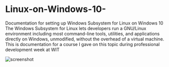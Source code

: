 # Linux-on-Windows-10-
Documentation for setting up Windows Subsystem for Linux on Windows 10 
The Windows Subsystem for Linux lets developers run a GNU/Linux environment including most command-line tools, utilities, and applications  directly on Windows, unmodified, without the overhead of a virtual machine.
This is documentation for a course I gave on this topic during professional development week at WIT

![screenshot](https://www.windowscentral.com/sites/wpcentral.com/files/styles/xlarge/public/field/image/2019/12/install-wsl-windows-10_.jpg?itok=Coix48NC)
